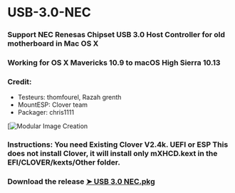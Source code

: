 # USB-3.0-NEC


### Support NEC Renesas Chipset USB 3.0 Host Controller for old motherboard in Mac OS X

### Working for OS X Mavericks 10.9 to macOS High Sierra 10.13


### Credit:
- Testeurs: thomfourel, Razah grenth
- MountESP: Clover team
- Packager: chris1111



[![Modular Image Creation](https://i62.servimg.com/u/f62/18/50/18/69/captu471.png)
  

### Instructions: You need Existing Clover V2.4k. UEFI or ESP This does not install Clover, it will install only mXHCD.kext in the EFI/CLOVER/kexts/Other folder.

### Download the release [➤ USB 3.0 NEC.pkg ](https://github.com/chris1111/USB-3.0-NEC/releases/tag/V1)